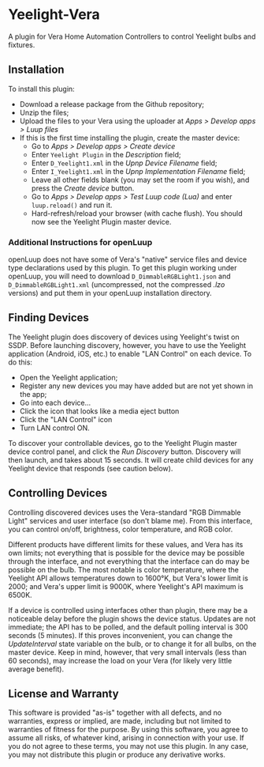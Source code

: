 # Yeelight-Vera

A plugin for Vera Home Automation Controllers to control Yeelight bulbs and fixtures.

## Installation

To install this plugin:
* Download a release package from the Github repository;
* Unzip the files;
* Upload the files to your Vera using the uploader at *Apps > Develop apps > Luup files*
* If this is the first time installing the plugin, create the master device:
  * Go to *Apps > Develop apps > Create device*
  * Enter `Yeelight Plugin` in the *Description* field;
  * Enter `D_Yeelight1.xml` in the *Upnp Device Filename* field;
  * Enter `I_Yeelight1.xml` in the *Upnp Implementation Filename* field;
  * Leave all other fields blank (you may set the room if you wish), and press the *Create device* button.
  * Go to *Apps > Develop apps > Test Luup code (Lua)* and enter `luup.reload()` and run it.
  * Hard-refresh/reload your browser (with cache flush). You should now see the Yeelight Plugin master device.
  
### Additional Instructions for openLuup

openLuup does not have some of Vera's "native" service files and device type declarations used by this plugin. 
To get this plugin working under openLuup, you will need to download 
`D_DimmableRGBLight1.json` and `D_DimmableRGBLight1.xml` (uncompressed, not the compressed *.lzo* versions)
and put them in your openLuup installation directory.

## Finding Devices

The Yeelight plugin does discovery of devices using Yeelight's twist on SSDP. Before launching discovery,
however, you have to use the Yeelight application (Android, iOS, etc.) to enable "LAN Control" on each device. To do this:
* Open the Yeelight application;
* Register any new devices you may have added but are not yet shown in the app;
* Go into each device...
* Click the icon that looks like a media eject button
* Click the "LAN Control" icon
* Turn LAN control ON.

To discover your controllable devices, go to
the Yeelight Plugin master device control panel, and click the *Run Discovery* button. Discovery will then launch,
and takes about 15 seconds. It will create child devices for any Yeelight device that responds (see caution below).

## Controlling Devices

Controlling discovered devices uses the Vera-standard "RGB Dimmable Light" services and user interface (so don't blame me).
From this interface, you can control on/off, brightness, color temperature, and RGB color. 

Different products have different
limits for these values, and Vera has its own limits; not everything that is possible for the device may be possible through
the interface, and not everything that the interface can do may be possible on the bulb. The most notable is color temperature,
where the Yeelight API allows temperatures down to 1600&deg;K, but Vera's lower limit is 2000; and Vera's upper limit is 9000K,
where Yeelight's API maximum is 6500K.

If a device is controlled using interfaces other than plugin, there may be a noticeable delay before the plugin shows the device
status. Updates are not immediate; the API has to be polled, and the default polling interval is 300 seconds (5 minutes). If this
proves inconvenient, you can change the *UpdateInterval* state variable on the bulb, or to change it for all bulbs, on the master
device. Keep in mind, however, that very small intervals (less than 60 seconds), may increase the load on your Vera (for likely
very little average benefit).

## License and Warranty

This software is provided "as-is" together with all defects, and no warranties, express or implied, are made, including but not
limited to warranties of fitness for the purpose. By using this software, you agree to assume all risks, of whatever kind, arising
in connection with your use. If you do not agree to these terms, you may not use this plugin. In any case, you may not distribute
this plugin or produce any derivative works.